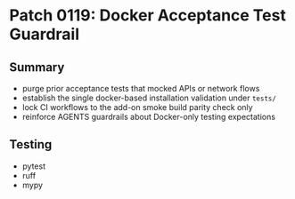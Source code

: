 # Patch 0119: Docker Acceptance Test Guardrail

## Summary
- purge prior acceptance tests that mocked APIs or network flows
- establish the single docker-based installation validation under `tests/`
- lock CI workflows to the add-on smoke build parity check only
- reinforce AGENTS guardrails about Docker-only testing expectations

## Testing
- pytest
- ruff
- mypy
